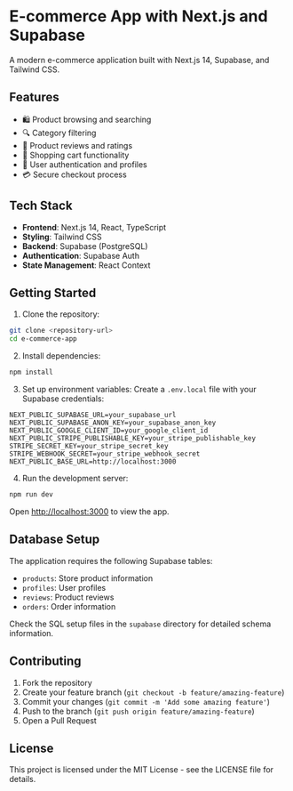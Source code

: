 # E-commerce App with Next.js and Supabase

A modern e-commerce application built with Next.js 14, Supabase, and Tailwind CSS.

## Features

- 🛍️ Product browsing and searching
- 🔍 Category filtering
- 🌟 Product reviews and ratings
- 🛒 Shopping cart functionality
- 👤 User authentication and profiles
- 💳 Secure checkout process

## Tech Stack

- **Frontend**: Next.js 14, React, TypeScript
- **Styling**: Tailwind CSS
- **Backend**: Supabase (PostgreSQL)
- **Authentication**: Supabase Auth
- **State Management**: React Context

## Getting Started

1. Clone the repository:

```bash
git clone <repository-url>
cd e-commerce-app
```

2. Install dependencies:

```bash
npm install
```

3. Set up environment variables:
   Create a `.env.local` file with your Supabase credentials:

```env
NEXT_PUBLIC_SUPABASE_URL=your_supabase_url
NEXT_PUBLIC_SUPABASE_ANON_KEY=your_supabase_anon_key
NEXT_PUBLIC_GOOGLE_CLIENT_ID=your_google_client_id
NEXT_PUBLIC_STRIPE_PUBLISHABLE_KEY=your_stripe_publishable_key
STRIPE_SECRET_KEY=your_stripe_secret_key
STRIPE_WEBHOOK_SECRET=your_stripe_webhook_secret
NEXT_PUBLIC_BASE_URL=http://localhost:3000
```

4. Run the development server:

```bash
npm run dev
```

Open [http://localhost:3000](http://localhost:3000) to view the app.

## Database Setup

The application requires the following Supabase tables:

- `products`: Store product information
- `profiles`: User profiles
- `reviews`: Product reviews
- `orders`: Order information

Check the SQL setup files in the `supabase` directory for detailed schema information.

## Contributing

1. Fork the repository
2. Create your feature branch (`git checkout -b feature/amazing-feature`)
3. Commit your changes (`git commit -m 'Add some amazing feature'`)
4. Push to the branch (`git push origin feature/amazing-feature`)
5. Open a Pull Request

## License

This project is licensed under the MIT License - see the LICENSE file for details.

